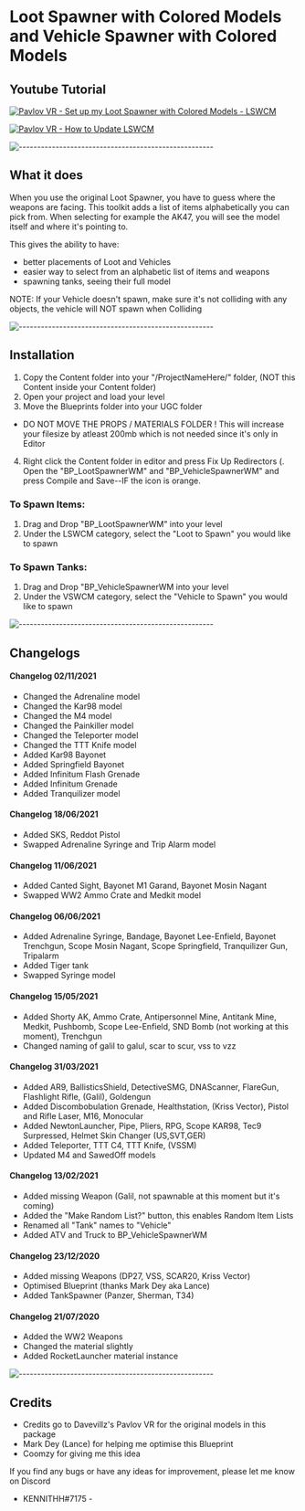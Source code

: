 # Loot Spawner with Colored Models and Vehicle Spawner with Colored Models


## Youtube Tutorial

[![Pavlov VR - Set up my Loot Spawner with Colored Models - LSWCM](https://img.youtube.com/vi/oov2Kj2PoJc/0.jpg)](https://www.youtube.com/watch?v=oov2Kj2PoJc)

[![Pavlov VR - How to Update LSWCM](https://img.youtube.com/vi/EMzMbprKCig/0.jpg)](https://www.youtube.com/watch?v=EMzMbprKCig)




![-----------------------------------------------------](https://raw.githubusercontent.com/andreasbm/readme/master/assets/lines/rainbow.png)
## What it does


When you use the original Loot Spawner, you have to guess where the weapons are facing.
This toolkit adds a list of items alphabetically you can pick from. When selecting for example the AK47, you will see the model itself and where it's pointing to.


This gives the ability to have:
- better placements of Loot and Vehicles
- easier way to select from an alphabetic list of items and weapons
- spawning tanks, seeing their full model


NOTE: If your Vehicle doesn't spawn, make sure it's not colliding with any objects, the vehicle will NOT spawn when Colliding




![-----------------------------------------------------](https://raw.githubusercontent.com/andreasbm/readme/master/assets/lines/rainbow.png)
## Installation


1. Copy the Content folder into your "/ProjectNameHere/" folder, (NOT this Content inside your Content folder)
2. Open your project and load your level
3. Move the Blueprints folder into your UGC folder
- DO NOT MOVE THE PROPS / MATERIALS FOLDER ! This will increase your filesize by atleast 200mb which is not needed since it's only in Editor
4. Right click the Content folder in editor and press Fix Up Redirectors
(. Open the "BP_LootSpawnerWM" and "BP_VehicleSpawnerWM" and press Compile and Save--IF the icon is orange.



### To Spawn Items:
1. Drag and Drop "BP_LootSpawnerWM" into your level
2. Under the LSWCM category, select the "Loot to Spawn" you would like to spawn


### To Spawn Tanks:
1. Drag and Drop "BP_VehicleSpawnerWM into your level
2. Under the VSWCM category, select the "Vehicle to Spawn" you would like to spawn




![-----------------------------------------------------](https://raw.githubusercontent.com/andreasbm/readme/master/assets/lines/rainbow.png)
## Changelogs
#### Changelog 02/11/2021
- Changed the Adrenaline model
- Changed the Kar98 model
- Changed the M4 model
- Changed the Painkiller model
- Changed the Teleporter model
- Changed the TTT Knife model
- Added Kar98 Bayonet
- Added Springfield Bayonet
- Added Infinitum Flash Grenade
- Added Infinitum Grenade
- Added Tranquilizer model

#### Changelog 18/06/2021
- Added SKS, Reddot Pistol
- Swapped Adrenaline Syringe and Trip Alarm model

#### Changelog 11/06/2021
- Added Canted Sight, Bayonet M1 Garand, Bayonet Mosin Nagant
- Swapped WW2 Ammo Crate and Medkit model

#### Changelog 06/06/2021
- Added Adrenaline Syringe, Bandage, Bayonet Lee-Enfield, Bayonet Trenchgun, Scope Mosin Nagant, Scope Springfield, Tranquilizer Gun, Tripalarm
- Added Tiger tank
- Swapped Syringe model

#### Changelog 15/05/2021
- Added Shorty AK, Ammo Crate, Antipersonnel Mine, Antitank Mine, Medkit, Pushbomb, Scope Lee-Enfield, SND Bomb (not working at this moment), Trenchgun
- Changed naming of galil to galul, scar to scur, vss to vzz


#### Changelog 31/03/2021
- Added AR9, BallisticsShield, DetectiveSMG, DNAScanner, FlareGun, Flashlight Rifle, (Galil), Goldengun
- Added Discombobulation Grenade, Healthstation, (Kriss Vector), Pistol and Rifle Laser, M16, Monocular
- Added NewtonLauncher, Pipe, Pliers, RPG, Scope KAR98, Tec9 Surpressed, Helmet Skin Changer (US,SVT,GER)
- Added Teleporter, TTT C4, TTT Knife, (VSSM)
- Updated M4 and SawedOff models


#### Changelog 13/02/2021
- Added missing Weapon (Galil, not spawnable at this moment but it's coming)
- Added the "Make Random List?" button, this enables Random Item Lists
- Renamed all "Tank" names to "Vehicle"
- Added ATV and Truck to BP_VehicleSpawnerWM


#### Changelog 23/12/2020
- Added missing Weapons (DP27, VSS, SCAR20, Kriss Vector)
- Optimised Blueprint (thanks Mark Dey aka Lance)
- Added TankSpawner (Panzer, Sherman, T34)


#### Changelog 21/07/2020
- Added the WW2 Weapons
- Changed the material slightly
- Added RocketLauncher material instance


![-----------------------------------------------------](https://raw.githubusercontent.com/andreasbm/readme/master/assets/lines/rainbow.png)
## Credits

- Credits go to Davevillz's Pavlov VR for the original models in this package
- Mark Dey (Lance) for helping me optimise this Blueprint
- Coomzy for giving me this idea


If you find any bugs or have any ideas for improvement, please let me know on Discord
- KENNITHH#7175 -
